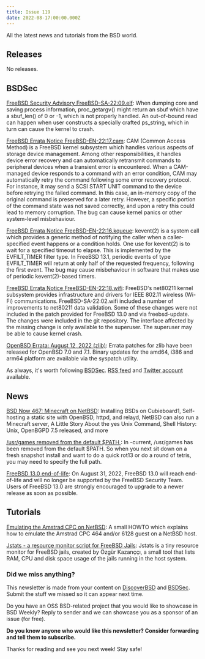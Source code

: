 ```yaml
---
title: Issue 119
date: 2022-08-17:00:00.000Z
---
```


All the latest news and tutorials from the BSD world.

<!-- more -->


## Releases

No releases.

## BSDSec

[FreeBSD Security Advisory FreeBSD-SA-22:09.elf](https://bsdsec.net/articles/freebsd-security-advisory-freebsd-sa-22-09-elf?utm_source=bsdweekly): When dumping core and saving process information, proc_getargv() might return an sbuf which have a sbuf_len() of 0 or -1, which is not properly handled. An out-of-bound read can happen when user constructs a specially crafted ps_string, which in turn can cause the kernel to crash.

[FreeBSD Errata Notice FreeBSD-EN-22:17.cam](https://bsdsec.net/articles/freebsd-errata-notice-freebsd-en-22-17-cam?utm_source=bsdweekly): CAM (Common Access Method) is a FreeBSD kernel subsystem which handles various aspects of storage device management. Among other responsibilities, it handles device error recovery and can automatically retransmit commands to peripheral devices when a transient error is encountered. When a CAM-managed device responds to a command with an error condition, CAM may automatically retry the command following some error recovery protocol. For instance, it may send a SCSI START UNIT command to the device before retrying the failed command. In this case, an in-memory copy of the original command is preserved for a later retry. However, a specific portion of the command state was not saved correctly, and upon a retry this could lead to memory corruption. The bug can cause kernel panics or other system-level misbehaviour.

[FreeBSD Errata Notice FreeBSD-EN-22:16.kqueue](https://bsdsec.net/articles/freebsd-errata-notice-freebsd-en-22-16-kqueue?utm_source=bsdweekly): kevent(2) is a system call which provides a generic method of notifying the caller when a caller-specified event happens or a condition holds. One use for kevent(2) is to wait for a specified timeout to elapse. This is implemented by the EVFILT_TIMER filter type. In FreeBSD 13.1, periodic events of type EVFILT_TIMER will return at only half of the requested frequency, following the first event. The bug may cause misbehaviour in software that makes use of periodic kevent(2)-based timers.

[FreeBSD Errata Notice FreeBSD-EN-22:18.wifi](https://bsdsec.net/articles/freebsd-errata-notice-freebsd-en-22-18-wifi?utm_source=bsdweekly): FreeBSD's net80211 kernel subsystem provides infrastructure and drivers for IEEE 802.11 wireless (Wi-Fi) communications. FreeBSD-SA-22:02.wifi included a number of improvements to net80211 data validation. Some of these changes were not included in the patch provided for FreeBSD 13.0 and via freebsd-update. The changes were included in the git repository. The interface affected by the missing change is only available to the superuser. The superuser may be able to cause kernel crash.

[OpenBSD Errata: August 12, 2022 (zlib)](https://bsdsec.net/articles/openbsd-errata-august-12-2022-zlib?utm_source=bsdweekly): Errata patches for zlib have been released for OpenBSD 7.0 and 7.1. Binary updates for the amd64, i386 and arm64 platform are available via the syspatch utility.

As always, it's worth following [BSDSec](https://bsdsec.net). [RSS feed](https://bsdsec.net/articles.atom) and [Twitter account](https://twitter.com/bsdsec) available.

## News

[BSD Now 467: Minecraft on NetBSD](https://www.bsdnow.tv/467?utm_source=bsdweekly): Installing BSDs on Cubieboard1, Self-hosting a static site with OpenBSD, httpd, and relayd, NetBSD can also run a Minecraft server, A Little Story About the yes Unix Command, Shell History: Unix, OpenBGPD 7.5 released, and more

[/usr/games removed from the default $PATH ](https://www.undeadly.org/cgi?action=article;sid=20220810120423&utm_source=bsdweekly): In -current, /usr/games has been removed from the default $PATH. So when you next sit down on a fresh snapshot install and want to do a quick rot13 or do a round of tetris, you may need to specify the full path.

[FreeBSD 13.0 end-of-life](https://bsdsec.net/articles/freebsd-13-0-end-of-life?utm_source=bsdweekly): On August 31, 2022, FreeBSD 13.0 will reach end-of-life and will no longer be supported by the FreeBSD Security Team. Users of FreeBSD 13.0 are strongly encouraged to upgrade to a newer release as soon as possible.

## Tutorials

[Emulating the Amstrad CPC on NetBSD](http://dressupgeekout.com/articles/20220813-netbsd-amstradcpc.html?utm_source=bsdweekly): A small HOWTO which explains how to emulate the Amstrad CPC 464 and/or 6128 guest on a NetBSD host.

[Jstats - a resource monitor script for FreeBSD Jails](https://ozgurkazancci.com/freebsd-jstats-a-resource-monitor-for-jails/?utm_source=bsdweekly): Jstats is a tiny resource monitor for FreeBSD jails, created by Özgür Kazanççı, a small tool that lists RAM, CPU and disk space usage of the jails running in the host system.

### Did we miss anything?

This newsletter is made from your content on [DiscoverBSD](https://discoverbsd.com) and [BSDSec](https://bsdsec.net). Submit the stuff we missed so it can appear next time.

Do you have an OSS BSD-related project that you would like to showcase in BSD Weekly? Reply to sender and we can showcase you as a sponsor of an issue (for free).

**Do you know anyone who would like this newsletter? Consider forwarding and tell them to subscribe.**

Thanks for reading and see you next week! Stay safe!
